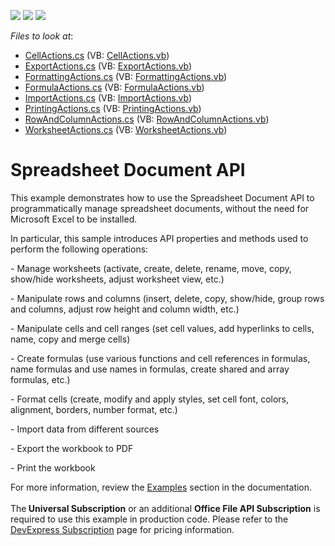 <!-- default badges list -->
![](https://img.shields.io/endpoint?url=https://codecentral.devexpress.com/api/v1/VersionRange/128613134/15.1.3%2B)
[![](https://img.shields.io/badge/Open_in_DevExpress_Support_Center-FF7200?style=flat-square&logo=DevExpress&logoColor=white)](https://supportcenter.devexpress.com/ticket/details/E4339)
[![](https://img.shields.io/badge/📖_How_to_use_DevExpress_Examples-e9f6fc?style=flat-square)](https://docs.devexpress.com/GeneralInformation/403183)
<!-- default badges end -->
<!-- default file list -->
*Files to look at*:

* [CellActions.cs](./CS/SpreadsheetExamples/SpreadsheetActions/CellActions.cs) (VB: [CellActions.vb](./VB/SpreadsheetExamples/SpreadsheetActions/CellActions.vb))
* [ExportActions.cs](./CS/SpreadsheetExamples/SpreadsheetActions/ExportActions.cs) (VB: [ExportActions.vb](./VB/SpreadsheetExamples/SpreadsheetActions/ExportActions.vb))
* [FormattingActions.cs](./CS/SpreadsheetExamples/SpreadsheetActions/FormattingActions.cs) (VB: [FormattingActions.vb](./VB/SpreadsheetExamples/SpreadsheetActions/FormattingActions.vb))
* [FormulaActions.cs](./CS/SpreadsheetExamples/SpreadsheetActions/FormulaActions.cs) (VB: [FormulaActions.vb](./VB/SpreadsheetExamples/SpreadsheetActions/FormulaActions.vb))
* [ImportActions.cs](./CS/SpreadsheetExamples/SpreadsheetActions/ImportActions.cs) (VB: [ImportActions.vb](./VB/SpreadsheetExamples/SpreadsheetActions/ImportActions.vb))
* [PrintingActions.cs](./CS/SpreadsheetExamples/SpreadsheetActions/PrintingActions.cs) (VB: [PrintingActions.vb](./VB/SpreadsheetExamples/SpreadsheetActions/PrintingActions.vb))
* [RowAndColumnActions.cs](./CS/SpreadsheetExamples/SpreadsheetActions/RowAndColumnActions.cs) (VB: [RowAndColumnActions.vb](./VB/SpreadsheetExamples/SpreadsheetActions/RowAndColumnActions.vb))
* [WorksheetActions.cs](./CS/SpreadsheetExamples/SpreadsheetActions/WorksheetActions.cs) (VB: [WorksheetActions.vb](./VB/SpreadsheetExamples/SpreadsheetActions/WorksheetActions.vb))
<!-- default file list end -->
# Spreadsheet Document API


<p>This example demonstrates how to use the Spreadsheet Document API to programmatically manage spreadsheet documents, without the need for Microsoft Excel to be installed.</p>
<p>In particular, this sample introduces API properties and methods used to perform the following operations:</p>
<p>- Manage worksheets (activate, create, delete, rename, move, copy, show/hide worksheets, adjust worksheet view, etc.)</p>
<p>- Manipulate rows and columns (insert, delete, copy, show/hide, group rows and columns, adjust row height and column width, etc.)</p>
<p>- Manipulate cells and cell ranges (set cell values, add hyperlinks to cells, name, copy and merge cells)</p>
<p>- Create formulas (use various functions and cell references in formulas, name formulas and use names in formulas, create shared and array formulas, etc.)</p>
<p>- Format cells (create, modify and apply styles, set cell font, colors, alignment, borders, number format, etc.)</p>
<p>- Import data from different sources</p>
<p>- Export the workbook to PDF</p>
<p>- Print the workbook</p>
<p>For more information, review the <a href="https://documentation.devexpress.com/OfficeFileAPI/12074/Spreadsheet-Document-API/Examples"><u>Examples</u></a> section in the documentation.<br><br>The<strong> Universal Subscription</strong> or an additional <strong>Office File API Subscription</strong> is required to use this example in production code. Please refer to the <a href="https://www.devexpress.com/Buy/NET/">DevExpress Subscription</a> page for pricing information.</p>

<br/>
